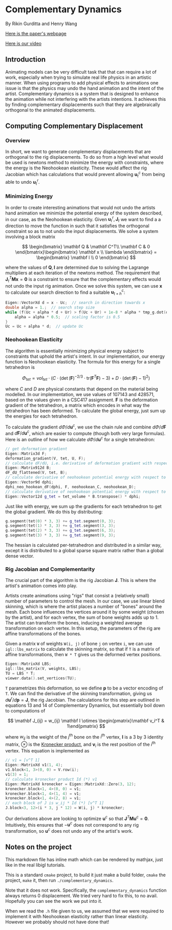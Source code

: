 # Complementary Dynamics

By Rikin Gurditta and Henry Wang

[Here is the paper's webpage](https://www.dgp.toronto.edu/projects/complementary-dynamics/complementary-dynamics.pdf)

[Here is our video](https://www.youtube.com/watch?v=u_CjOoQZDnU&feature=youtu.be)

## Introduction
Animating models can be very difficult task that that can require a lot of work, especially when trying to simulate real life physics in an artistic manner. When using programs to add physical effects to animations one issue is that the physics may undo the hand animation and the intent of the artist. Complementary dynamics is a system that is designed to enhance the animation while not interfering with the artists intentions. It achieves this by finding complementary displacements such that they are algebraically orthogonal to the animated displacements.
## Computing Complementary Displacement

### Overview

In short, we want to generate complementary displacements that are orthogonal to the rig displacements. To do so from a high level what would be used is newtons method to minimize the energy with constraints, where the energy is the Neohookean elasticity. These would affect the rig Jacobian which has calculations that would prevent allowing $\mathbf u^c_t$ from being able to undo $\mathbf u^r_t$.

### Minimizing Energy

In order to create interesting animations that would not undo the artists hand animation we minimize the potential energy of the system described, in our case, as the Neohookean elasticity. Given $\mathbf u_t^r, \mathbf J_t$ we want to find a a direction to move the function in such that it satisfies the orthogonal constraint so as to not undo the input displacements. We solve a system involving a block matrix

$$
\begin{bmatrix} \mathbf Q & \mathbf C^T\\ \mathbf C & 0 \end{bmatrix}\begin{bmatrix} \mathbf x \\ \lambda \end{bmatrix} = \begin{bmatrix} \mathbf l \\ 0 \end{bmatrix}
$$

where the values of $\mathbf Q, \mathbf l$ are determined due to solving the Lagrange multipliers at each iteration of the newtons method. The requirement that $\mathbf J_t^T \mathbf M \mathbf x = \mathbf 0$ is a constraint to ensure that the complementary effects would not undo the input rig animation. Once we solve this system, we can use $\mathbf x$ to calculate our search direction to find a suitable $\mathbf u_{t+h}^c$:

```c++
Eigen::VectorXd d = x - Uc;  // search in direction towards x
double alpha = 1.;  // search step size
while (f(Uc + alpha * d + Ur) > f(Uc + Ur) + 1e-8 * alpha * tmp_g.dot(d) and alpha > 1e-8) {
    alpha = alpha * 0.5;  // scaling factor is 0.5
}
Uc = Uc + alpha * d;  // update Uc
```


### Neohookean Elasticity

The algorithm is essentially minimizing physical energy subject to constraints that uphold the artist's intent. In our implementation, our energy function is Neohookean elasticity. The formula for this energy for a single tetrahedron is

$$
\Phi_{tet} = vol_{tet} \cdot \left( C \cdot (\det(\mathbf F)^{-2/3}\cdot \text{tr}(\mathbf F^T \mathbf F) - 3) + D \cdot (\det(\mathbf F) - 1)^2 \right)
$$

where $C$ and $D$ are physical constants that depend on the material being modelled. In our implementation, we use values of 107143 and 428571, based on the values given in a CSC417 assignment. $\mathbf F$ is the deformation gradient of the tetrahedron, a matrix which encodes in what way the tetrahedron has been deformed. To calculate the global energy, just sum up the energies for each tetrahedron.

To calculate the gradient $d\Phi/d\mathbf u^c$, we use the chain rule and combine $d\Phi/d\mathbf F$ and $d\mathbf F/d\mathbf u^c$, which are easier to compute (though both very large formulas). Here is an outline of how we calculate $d\Phi/d\mathbf u^c$ for a single tetrahedron:

```c++
// get deformation gradient
Eigen::Matrix3d F;
deformation_gradient(V, tet, U, F);
// calculate dF/dU, i.e. derivative of deformation gradient with respect to displacements
Eigen::Matrix912d B;
dF_dU_flattened(V, tet, B);
// calculate derivative of neohookean potential energy with respect to deformation gradient
Eigen::Vector9d dphi;
dphi_neo_hookean_dF(dphi, F, neohookean_C, neohookean_D);
// calculate derivative of neohookean potential energy with respect to displacements for current tet (chain rule)
Eigen::Vector12d g_tet = tet_volume * B.transpose() * dphi;
```

Just like with energy, we sum up the gradients for each tetrahedron to get the global gradient. We do this by distributing:

```c++
g.segment(tet(0) * 3, 3) += g_tet.segment(0, 3);
g.segment(tet(1) * 3, 3) += g_tet.segment(3, 3);
g.segment(tet(2) * 3, 3) += g_tet.segment(6, 3);
g.segment(tet(3) * 3, 3) += g_tet.segment(9, 3);
```

The hessian is calculated per-tetrahedron and distributed in a similar way, except it is distributed to a global sparse square matrix rather than a global dense vector.

### Rig Jacobian and Complementarity

The crucial part of the algorithm is the rig Jacobian $\mathbf J$. This is where the artist's animation comes into play.

Artists create animations using "rigs" that consist a (relatively small) number of parameters to control the mesh. In our case, we use linear blend skinning, which is where the artist places a number of "bones" around the mesh. Each bone influences the vertices around it by some weight (chosen by the artist), and for each vertex, the sum of bone weights adds up to 1. The artist can transform the bones, inducing a weighted average transformation on each vertex. In this setup, the parameters of the rig are affine transformations of the bones.

Given a matrix `W` of weights `W(i, j)` of bone `j` on vertex `i`, we can use `igl::lbs_matrix` to calculate the skinning matrix, so that if `T` is a matrix of affine transformations, then `W * T` gives us the deformed vertex positions.

```c++
Eigen::MatrixXd LBS;
igl::lbs_matrix(V, weights, LBS);
TU = LBS * T;
viewer.data().set_vertices(TU);
```

`T` parametrizes this deformation, so we define $\mathbf p$ to be a vector encoding of `T`. We can find the derivative of the skinning transformation, giving us $d\mathbf u^r/d\mathbf p = \mathbf J$, the rig Jacobian. The calculations for this step are outlined in equations 13 and 14 of Complementary Dynamics, but essentially boil down to computations of

$$
\mathbf J_{ij} = w_{ij} \mathbf I \otimes \begin{pmatrix}\mathbf v_i^T & 1\end{pmatrix}
$$

where $w_{ij}$ is the weight of the $j^{\text{th}}$ bone on the $i^{\text{th}}$ vertex, $\mathbf I$ is a 3 by 3 identity matrix, $\otimes$ is the [Kronecker product](https://en.wikipedia.org/wiki/Kronecker_product), and $\mathbf v_i$ is the rest position of the $i^{\text{th}}$ vertex. This equation is implemented as

```c++
// v1 = [v^T 1]
Eigen::MatrixXd v1(1, 4);
v1.block<1, 3>(0, 0) = V.row(i);
v1(3) = 1;
// calculate kronecker product Id (*) v1
Eigen::MatrixXd kronecker = Eigen::MatrixXd::Zero(3, 12);
kronecker.block<1, 4>(0, 0) = v1;
kronecker.block<1, 4>(1, 4) = v1;
kronecker.block<1, 4>(2, 8) = v1;
// each block of J is w_ij * Id (*) [v^T 1]
J.block<3, 12>(i * 3, j * 12) = W(i, j) * kronecker;
```

Our derivations above are looking to optimize $\mathbf u^c$ so that $\mathbf J^T \mathbf M \mathbf u^c = \mathbf 0$. Intuitively, this ensures that $-\mathbf u^c$ does not correspond to any rig transformation, so $\mathbf u^c$ does not undo any of the artist's work.

## Notes on the project

This markdown file has inline math which can be rendered by mathjax, just like in the real libigl tutorials.

This is a standard `cmake` project, to build it just make a build folder, `cmake` the project, `make` it, then run `./complementary_dynamics`.

Note that it does not work. Specifically, the `complementary_dynamics` function always returns 0 displacement. We tried very hard to fix this, to no avail. Hopefully you can see the work we put into it.

When we read the `.h` file given to us, we assumed that we were required to implement it with Neohookean elasticity rather than linear elasticity. However we probably should not have done that!